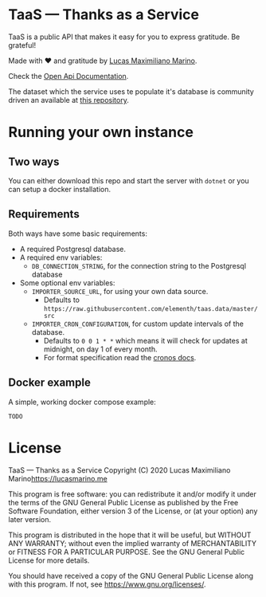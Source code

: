 # TaaS — Thanks as a Service
TaaS is a public API that makes it easy for you to express gratitude. Be grateful!

Made with ❤️ and gratitude by [Lucas Maximiliano Marino](https://lucasmarino.me).

Check the [Open Api Documentation](https://api.taas.space).

The dataset which the service uses te populate it's database is community driven an available at [this repository](https://github.com/elementh/taas.data).

# Running your own instance

## Two ways
You can either download this repo and start the server with `dotnet` or you can setup a docker installation.

## Requirements
Both ways have some basic requirements: 
- A required Postgresql database.
- A required env variables:
    + `DB_CONNECTION_STRING`, for the connection string to the Postgresql database
- Some optional env variables:
    + `IMPORTER_SOURCE_URL`, for using your own data source.
        - Defaults to `https://raw.githubusercontent.com/elementh/taas.data/master/src`
    + `IMPORTER_CRON_CONFIGURATION`, for custom update intervals of the database.
        - Defaults to `0 0 1 * *` which means it will check for updates at midnight, on day 1 of every month.
        - For format specification read the [cronos docs](https://github.com/HangfireIO/Cronos#cron-format).

## Docker example
A simple, working docker compose example:

```docker
TODO
```

# License
TaaS — Thanks as a Service
Copyright (C) 2020  Lucas Maximiliano Marino<https://lucasmarino.me>

This program is free software: you can redistribute it and/or modify
it under the terms of the GNU General Public License as published by
the Free Software Foundation, either version 3 of the License, or
(at your option) any later version.

This program is distributed in the hope that it will be useful,
but WITHOUT ANY WARRANTY; without even the implied warranty of
MERCHANTABILITY or FITNESS FOR A PARTICULAR PURPOSE.  See the
GNU General Public License for more details.

You should have received a copy of the GNU General Public License
along with this program.  If not, see <https://www.gnu.org/licenses/>.